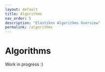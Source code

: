 ```yaml
---
layout: default
title: Algorithms
nav_order: 5
description: "Elastiknn Algorithms Overview"
permalink: /algorithms
---
```


# Algorithms

Work in progress :)